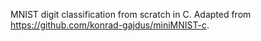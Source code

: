 MNIST digit classification from scratch in C. Adapted from https://github.com/konrad-gajdus/miniMNIST-c.
